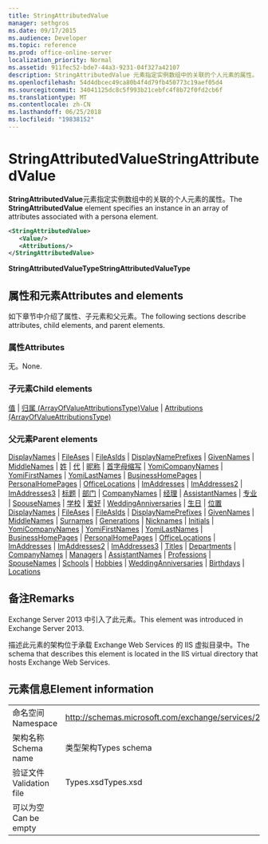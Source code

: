 ```yaml
---
title: StringAttributedValue
manager: sethgros
ms.date: 09/17/2015
ms.audience: Developer
ms.topic: reference
ms.prod: office-online-server
localization_priority: Normal
ms.assetid: 911fec52-bde7-44a3-9231-04f327a42107
description: StringAttributedValue 元素指定实例数组中的关联的个人元素的属性。
ms.openlocfilehash: 54d4dbcec49ca80b4f4d79fb450773c19aef05d4
ms.sourcegitcommit: 34041125dc8c5f993b21cebfc4f8b72f0fd2cb6f
ms.translationtype: MT
ms.contentlocale: zh-CN
ms.lasthandoff: 06/25/2018
ms.locfileid: "19838152"
---
```

# <a name="stringattributedvalue"></a><span data-ttu-id="84ff8-103">StringAttributedValue</span><span class="sxs-lookup"><span data-stu-id="84ff8-103">StringAttributedValue</span></span>

<span data-ttu-id="84ff8-104">**StringAttributedValue**元素指定实例数组中的关联的个人元素的属性。</span><span class="sxs-lookup"><span data-stu-id="84ff8-104">The **StringAttributedValue** element specifies an instance in an array of attributes associated with a persona element.</span></span> 
  
```XML
<StringAttributedValue>
   <Value/>
   <Attributions/>
</StringAttributedValue>
```

 <span data-ttu-id="84ff8-105">**StringAttributedValueType**</span><span class="sxs-lookup"><span data-stu-id="84ff8-105">**StringAttributedValueType**</span></span>
## <a name="attributes-and-elements"></a><span data-ttu-id="84ff8-106">属性和元素</span><span class="sxs-lookup"><span data-stu-id="84ff8-106">Attributes and elements</span></span>

<span data-ttu-id="84ff8-107">如下章节中介绍了属性、子元素和父元素。</span><span class="sxs-lookup"><span data-stu-id="84ff8-107">The following sections describe attributes, child elements, and parent elements.</span></span>
  
### <a name="attributes"></a><span data-ttu-id="84ff8-108">属性</span><span class="sxs-lookup"><span data-stu-id="84ff8-108">Attributes</span></span>

<span data-ttu-id="84ff8-109">无。</span><span class="sxs-lookup"><span data-stu-id="84ff8-109">None.</span></span>
  
### <a name="child-elements"></a><span data-ttu-id="84ff8-110">子元素</span><span class="sxs-lookup"><span data-stu-id="84ff8-110">Child elements</span></span>

<span data-ttu-id="84ff8-111">[值](value.md) | [归属 (ArrayOfValueAttributionsType)](attributions-arrayofvalueattributionstype.md)</span><span class="sxs-lookup"><span data-stu-id="84ff8-111">[Value](value.md) | [Attributions (ArrayOfValueAttributionsType)](attributions-arrayofvalueattributionstype.md)</span></span>
  
### <a name="parent-elements"></a><span data-ttu-id="84ff8-112">父元素</span><span class="sxs-lookup"><span data-stu-id="84ff8-112">Parent elements</span></span>

<span data-ttu-id="84ff8-113">[DisplayNames](displaynames.md) | [FileAses](fileases.md) | [FileAsIds](fileasids.md) | [DisplayNamePrefixes](displaynameprefixes.md) | [GivenNames](givennames.md) | [MiddleNames](middlenames.md) | [姓](surnames.md) | [代](generations.md)  | [昵称](nicknames.md) | [首字母缩写](initials.md) | [YomiCompanyNames](yomicompanynames.md) | [YomiFirstNames](yomifirstnames.md) | [YomiLastNames](yomilastnames.md) | [BusinessHomePages](businesshomepages.md)  |  [PersonalHomePages](personalhomepages.md) | [OfficeLocations](officelocations.md) | [ImAddresses](imaddresses.md) | [ImAddresses2](imaddresses2.md) | [ImAddresses3](imaddresses3.md) | [标题](titles.md) |  [部门](departments.md) | [CompanyNames](companynames.md) | [经理](managers.md) | [AssistantNames](assistantnames.md) | [专业](professions.md) | [SpouseNames](spousenames.md) | [学校](schools.md) | [爱好](hobbies.md) |  [WeddingAnniversaries](weddinganniversaries.md) | [生日](birthdays.md) | [位置](locations.md)</span><span class="sxs-lookup"><span data-stu-id="84ff8-113">[DisplayNames](displaynames.md) | [FileAses](fileases.md) | [FileAsIds](fileasids.md) | [DisplayNamePrefixes](displaynameprefixes.md) | [GivenNames](givennames.md) | [MiddleNames](middlenames.md) | [Surnames](surnames.md) | [Generations](generations.md) | [Nicknames](nicknames.md) | [Initials](initials.md) | [YomiCompanyNames](yomicompanynames.md) | [YomiFirstNames](yomifirstnames.md) | [YomiLastNames](yomilastnames.md) | [BusinessHomePages](businesshomepages.md) | [PersonalHomePages](personalhomepages.md) | [OfficeLocations](officelocations.md) | [ImAddresses](imaddresses.md) | [ImAddresses2](imaddresses2.md) | [ImAddresses3](imaddresses3.md) | [Titles](titles.md) | [Departments](departments.md) | [CompanyNames](companynames.md) | [Managers](managers.md) | [AssistantNames](assistantnames.md) | [Professions](professions.md) | [SpouseNames](spousenames.md) | [Schools](schools.md) | [Hobbies](hobbies.md) | [WeddingAnniversaries](weddinganniversaries.md) | [Birthdays](birthdays.md) | [Locations](locations.md)</span></span>
  
## <a name="remarks"></a><span data-ttu-id="84ff8-114">备注</span><span class="sxs-lookup"><span data-stu-id="84ff8-114">Remarks</span></span>

<span data-ttu-id="84ff8-115">Exchange Server 2013 中引入了此元素。</span><span class="sxs-lookup"><span data-stu-id="84ff8-115">This element was introduced in Exchange Server 2013.</span></span>
  
<span data-ttu-id="84ff8-116">描述此元素的架构位于承载 Exchange Web Services 的 IIS 虚拟目录中。</span><span class="sxs-lookup"><span data-stu-id="84ff8-116">The schema that describes this element is located in the IIS virtual directory that hosts Exchange Web Services.</span></span>
  
## <a name="element-information"></a><span data-ttu-id="84ff8-117">元素信息</span><span class="sxs-lookup"><span data-stu-id="84ff8-117">Element information</span></span>

|||
|:-----|:-----|
|<span data-ttu-id="84ff8-118">命名空间</span><span class="sxs-lookup"><span data-stu-id="84ff8-118">Namespace</span></span>  <br/> |http://schemas.microsoft.com/exchange/services/2006/types  <br/> |
|<span data-ttu-id="84ff8-119">架构名称</span><span class="sxs-lookup"><span data-stu-id="84ff8-119">Schema name</span></span>  <br/> |<span data-ttu-id="84ff8-120">类型架构</span><span class="sxs-lookup"><span data-stu-id="84ff8-120">Types schema</span></span>  <br/> |
|<span data-ttu-id="84ff8-121">验证文件</span><span class="sxs-lookup"><span data-stu-id="84ff8-121">Validation file</span></span>  <br/> |<span data-ttu-id="84ff8-122">Types.xsd</span><span class="sxs-lookup"><span data-stu-id="84ff8-122">Types.xsd</span></span>  <br/> |
|<span data-ttu-id="84ff8-123">可以为空</span><span class="sxs-lookup"><span data-stu-id="84ff8-123">Can be empty</span></span>  <br/> ||
   

